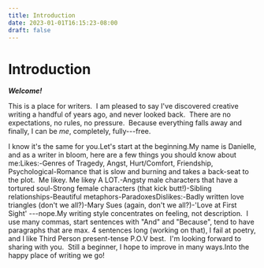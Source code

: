 ```yaml
---
title: Introduction 
date: 2023-01-01T16:15:23-08:00
draft: false
---
```


# Introduction

***Welcome!***

This is a place for writers.  I am pleased to say I've discovered creative writing a handful of years ago, and never looked back.  There are no expectations, no rules, no pressure.  Because everything falls away and finally, I can be *me*, completely, fully---free.  

I know it's the same for you.Let's start at the beginning.My name is Danielle, and as a writer in bloom, here are a few things you should know about me:Likes:-Genres of Tragedy, Angst, Hurt/Comfort, Friendship, Psychological-Romance that is slow and burning and takes a back-seat to the plot.  Me likey. Me likey A LOT.-Angsty male characters that have a tortured soul-Strong female characters (that kick butt!)-Sibling relationships-Beautiful metaphors-ParadoxesDislikes:-Badly written love triangles (don't we all?)-Mary Sues (again, don't we all?)-'Love at First Sight' ---nope.My writing style concentrates on feeling, not description.  I use many commas, start sentences with "And" and "Because", tend to have paragraphs that are max. 4 sentences long (working on that), I fail at poetry, and I like Third Person present-tense P.O.V best.  I'm looking forward to sharing with you.  Still a beginner, I hope to improve in many ways.Into the happy place of writing we go!

